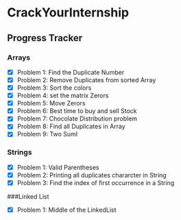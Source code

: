# CrackYourInternship
## Progress Tracker

### Arrays
- [X] Problem 1: Find the Duplicate Number
- [X] Problem 2: Remove Duplicates from sorted Array
- [X] Problem 3: Sort the colors
- [X] Problem 4: set the matrix Zerors
- [X] Problem 5: Move Zerors
- [X] Problem 6: Best time to buy and sell Stock
- [X] Problem 7: Chocolate Distribution problem
- [X] Problem 8: Find all Duplicates in Array
- [X] Problem 9: Two SumI
### Strings
- [X] Problem 1: Valid Parentheses
- [X] Problem 2: Printing all duplicates chararcter in String 
- [x] Problem 3: Find the index of first occurrence in a String 

###Linked List
- [x] Problem 1: Middle of the LinkedList
